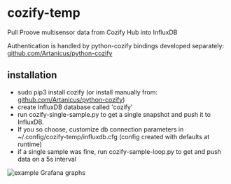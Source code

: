 # cozify-temp
Pull Proove multisensor data from Cozify Hub into InfluxDB

Authentication is handled by python-cozify bindings developed separately: [github.com/Artanicus/python-cozify](https://github.com/Artanicus/python-cozify)

## installation
- sudo pip3 install cozify (or install manually from: [github.com/Artanicus/python-cozify](https://github.com/Artanicus/python-cozify))
- create InfluxDB database called 'cozify'
- run cozify-single-sample.py to get a single snapshot and push it to InfluxDB.
- If you so choose, customize db connection parameters in ~/.config/cozify-temp/influxdb.cfg (config created with defaults at runtime)
- if a single sample was fine, run cozify-sample-loop.py to get and push data on a 5s interval

![example Grafana graphs][graphs]

[graphs]: https://i.imgur.com/TwrfXES.png "example Grafana graphs"
